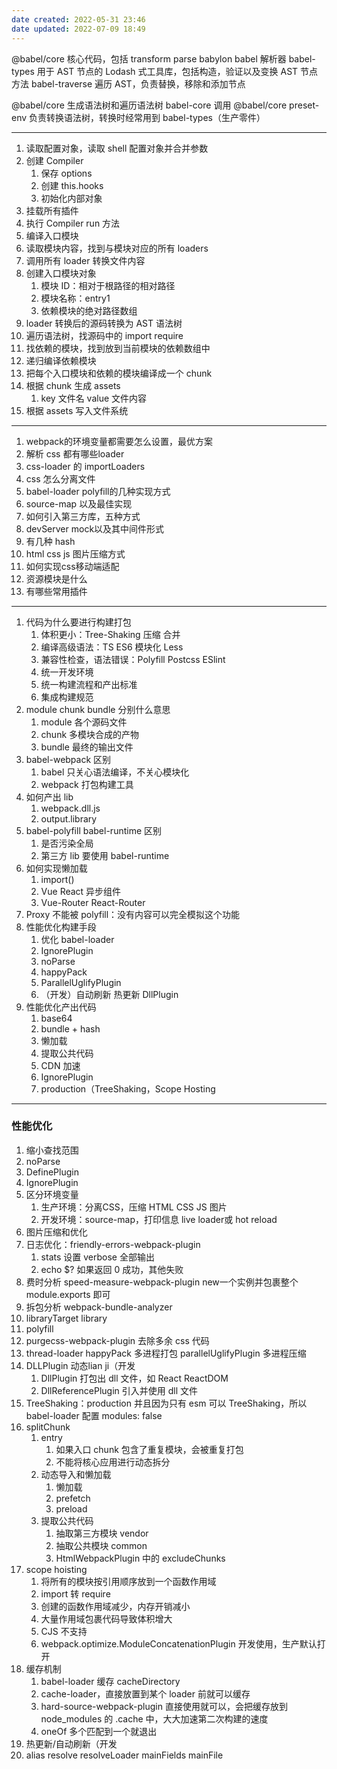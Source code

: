 ```yaml
---
date created: 2022-05-31 23:46
date updated: 2022-07-09 18:49
---
```


@babel/core 核心代码，包括 transform parse
babylon babel 解析器
babel-types 用于 AST 节点的 Lodash 式工具库，包括构造，验证以及变换 AST 节点方法
babel-traverse 遍历 AST，负责替换，移除和添加节点

@babel/core 生成语法树和遍历语法树
babel-core 调用 @babel/core
preset-env 负责转换语法树，转换时经常用到 babel-types（生产零件）

---

1. 读取配置对象，读取 shell 配置对象并合并参数
2. 创建 Compiler
   1. 保存 options
   2. 创建 this.hooks
   3. 初始化内部对象
3. 挂载所有插件
4. 执行 Compiler run 方法
5. 编译入口模块
6. 读取模块内容，找到与模块对应的所有 loaders
7. 调用所有 loader 转换文件内容
8. 创建入口模块对象
   1. 模块 ID：相对于根路径的相对路径
   2. 模块名称：entry1
   3. 依赖模块的绝对路径数组
9. loader 转换后的源码转换为 AST 语法树
10. 遍历语法树，找源码中的 import require
11. 找依赖的模块，找到放到当前模块的依赖数组中
12. 递归编译依赖模块
13. 把每个入口模块和依赖的模块编译成一个 chunk
14. 根据 chunk 生成 assets
    1. key 文件名 value 文件内容
15. 根据 assets 写入文件系统

---

1. webpack的环境变量都需要怎么设置，最优方案
2. 解析 css 都有哪些loader
3. css-loader 的 importLoaders
4. css 怎么分离文件
5. babel-loader polyfill的几种实现方式
6. source-map 以及最佳实现
7. 如何引入第三方库，五种方式
8. devServer mock以及其中间件形式
9. 有几种 hash
10. html css js 图片压缩方式
11. 如何实现css移动端适配
12. 资源模块是什么
13. 有哪些常用插件

---

1. 代码为什么要进行构建打包
   1. 体积更小：Tree-Shaking 压缩 合并
   2. 编译高级语法：TS ES6 模块化 Less
   3. 兼容性检查，语法错误：Polyfill Postcss ESlint
   4. 统一开发环境
   5. 统一构建流程和产出标准
   6. 集成构建规范
2. module chunk bundle 分别什么意思
   1. module 各个源码文件
   2. chunk 多模块合成的产物
   3. bundle 最终的输出文件
3. babel-webpack 区别
   1. babel 只关心语法编译，不关心模块化
   2. webpack 打包构建工具
4. 如何产出 lib
   1. webpack.dll.js
   2. output.library
5. babel-polyfill babel-runtime 区别
   1. 是否污染全局
   2. 第三方 lib 要使用 babel-runtime
6. 如何实现懒加载
   1. import()
   2. Vue React 异步组件
   3. Vue-Router React-Router
7. Proxy 不能被 polyfill：没有内容可以完全模拟这个功能
8. 性能优化构建手段
   1. 优化 babel-loader
   2. IgnorePlugin
   3. noParse
   4. happyPack
   5. ParallelUglifyPlugin
   6. （开发）自动刷新 热更新 DllPlugin
9. 性能优化产出代码
   1. base64
   2. bundle + hash
   3. 懒加载
   4. 提取公共代码
   5. CDN 加速
   6. IgnorePlugin
   7. production（TreeShaking，Scope Hosting

---

### 性能优化

1. 缩小查找范围
2. noParse
3. DefinePlugin
4. IgnorePlugin
5. 区分环境变量
   1. 生产环境：分离CSS，压缩 HTML CSS JS 图片
   2. 开发环境：source-map，打印信息 live loader或 hot reload
6. 图片压缩和优化
7. 日志优化：friendly-errors-webpack-plugin
   1. stats 设置 verbose 全部输出
   2. echo $? 如果返回 0 成功，其他失败
8. 费时分析 speed-measure-webpack-plugin new一个实例并包裹整个 module.exports 即可
9. 拆包分析 webpack-bundle-analyzer
10. libraryTarget library
11. polyfill
12. purgecss-webpack-plugin 去除多余 css 代码
13. thread-loader happyPack 多进程打包 parallelUglifyPlugin 多进程压缩
14. DLLPlugin 动态lian ji（开发
    1. DllPlugin 打包出 dll 文件，如 React ReactDOM
    2. DllReferencePlugin 引入并使用 dll 文件
15. TreeShaking：production 并且因为只有 esm 可以 TreeShaking，所以 babel-loader 配置  modules: false
16. splitChunk
    1. entry
       1. 如果入口 chunk 包含了重复模块，会被重复打包
       2. 不能将核心应用进行动态拆分
    2. 动态导入和懒加载
       1. 懒加载
       2. prefetch
       3. preload
    3. 提取公共代码
       1. 抽取第三方模块 vendor
       2. 抽取公共模块 common
       3. HtmlWebpackPlugin 中的 excludeChunks
17. scope hoisting
    1. 将所有的模块按引用顺序放到一个函数作用域
    2. import 转 require
    3. 创建的函数作用域减少，内存开销减小
    4. 大量作用域包裹代码导致体积增大
    5. CJS 不支持
    6. webpack.optimize.ModuleConcatenationPlugin 开发使用，生产默认打开
18. 缓存机制
    1. babel-loader 缓存 cacheDirectory
    2. cache-loader，直接放置到某个 loader 前就可以缓存
    3. hard-source-webpack-plugin 直接使用就可以，会把缓存放到 node_modules 的 .cache 中，大大加速第二次构建的速度
    4. oneOf 多个匹配到一个就退出
19. 热更新/自动刷新（开发
20. alias resolve resolveLoader mainFields mainFile
